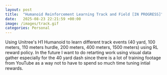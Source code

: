 ```yaml
---
layout: post
title:  "Humanoid Reinforcement Learning Track and Field [IN PROGRESS]"
date:   2025-08-23 22:21:59 +00:00
image: /images/track.gif
categories: Personal
---
```


Using Unitree's H1 Humanoid to learn different track events (40 yard, 100 meters, 110 meters hurdle, 200 meters, 400 meters, 1500 meters) using RL reward policy. In the future I want to do retarting work using visual data gather especially for the 40 yard dash since there is a lot of training footage from YouTube as a way not to have to spend so much time tuning intial rewards.